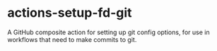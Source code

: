 # actions-setup-fd-git
A GitHub composite action for setting up git config options, for use in workflows that need to make commits to git.
